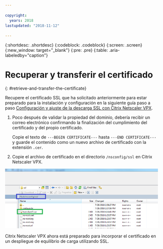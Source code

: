 ```yaml
---

copyright:
  years: 2018
lastupdated: "2018-11-12"

---
```


{:shortdesc: .shortdesc}
{:codeblock: .codeblock}
{:screen: .screen}
{:new_window: target="_blank"}
{:pre: .pre}
{:table: .aria-labeledby="caption"}

# Recuperar y transferir el certificado
{: #retrieve-and-transfer-the-certificate}

Recupere el certificado SSL que ha solicitado anteriormente para estar preparado para la instalación y configuración en la siguiente guía paso a paso [Configuración y ajuste de la descarga SSL con Citrix Netscaler VPX](/docs/infrastructure/citrix-netscaler-vpx?topic=citrix-netscaler-vpx-configuring-and-tuning-ssl-offload-with-citrix-netscaler-vpx).

1. Poco después de validar la propiedad del dominio, debería recibir un correo electrónico confirmando la finalización del cumplimiento del certificado y del propio certificado.

	Copie el texto de `---BEGIN CERTIFICATE---` hasta `---END CERTIFICATE---` y guarde el contenido como un nuevo archivo de certificado con la extensión `.cer`.

2. Copie el archivo de certificado en el directorio `/nsconfig/ssl` en Citrix Netscaler VPX.

<img src="images/11-transfer-certificate.png" alt="dibujo" style="width: 600px;"/>

Citrix Netscaler VPX ahora está preparado para incorporar el certificado en un despliegue de equilibrio de carga utilizando SSL.
